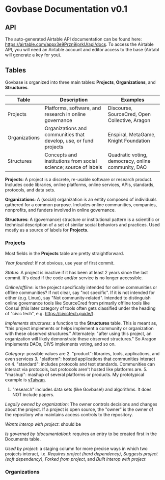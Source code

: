 # Govbase Documentation v0.1

## API
The auto-generated Airtable API documentation can be found here: https://airtable.com/appx3e9Przn9iprkU/api/docs. To access the Airtable API, you will need an Airtable account and editor access to the base (Airtabl will generate a key for you).

## Tables
Govbase is organized into three main tables: **Projects**, **Organizations**, and **Structures**.

| Table         | Description                                                       | Examples                                           |
|---------------|-------------------------------------------------------------------|----------------------------------------------------|
| Projects      | Platforms, software, and research in online governance            | Discourse, SourceCred, Open Collective, Aragon     |
| Organizations | Organizations and communities that develop, use, or fund projects | Enspiral, MetaGame, Knight Foundation              |
| Structures    | Concepts and institutions from social science; source of labels   | Quadratic voting, democracy, online community, DAO |

**Projects**: A project is a discrete, re-usable software or research product. Includes code libraries, online platforms, online services, APIs, standards, protocols, and data sets.

**Organizations**: A (social) organization is an entity composed of individuals gathered for a common purpose. Includes online communities, companies, nonprofits, and funders involved in online governance.

**Structures**: A (governance) structure or institutional pattern is a scientific or technical description of a set of similar social behaviors and practices. Used mostly as a source of labels for **Projects**.

### Projects
Most fields in the **Projects** table are pretty straightforward.

*Year founded*: If not obvious, use year of first commit.

*Status*: A project is inactive if it has been at least 2 years since the last commit. It's dead if the code and/or service is no longer accessible.

*Online/offline*: is the project specifically intended for online communities or offline communities? If not clear, say "not specific". If it is not intended for either (e.g. Linux), say "Not community-related". Intended to distinguish online governance tools like SourceCred from primarily offline tools like Consul (this later category of tools often gets classified under the heading of "civic tech", e.g. https://civictech.guide/).

*Implements structures*: a function to the **Structures** table. This is meant as, "this project implements or helps implement a community or organization with these observed structures." Alternately: "after using this project, an organization will likely demonstrate these observed structures." So Aragon implements DAOs, CIVS implements voting, and so on.
 
*Category*: possible values are
2. "product": libraries, tools, applications, and even services
3. "platform": hosted applications that communities interact on
4. "standard": includes protocols and text standards. Communities can interact via protocols, but protocols aren't hosted like platforms are.
5. "mashup": mashup of several platforms or products. My prototypical example is [vTaiwan](https://info.vtaiwan.tw/).
1. "research" includes data sets (like Govbase!) and algorithms. It does NOT include papers.

*Legally owned by organization*: The owner controls decisions and changes about the project. If a project is open source, the "owner" is the owner of the repository who maintains access controls to the repository.

*Wants interop with project*: should be 

*Is governed by (documentation)*: requires an entry to be created first in the Documents table.

*Used by project*: a staging column for more precise ways in which two projects interact, i.e. *Requires project (hard dependency)*, *Suggests project (soft dependency)*, *Forked from project*, and *Built interop with project*

### Organizations

